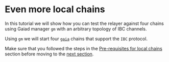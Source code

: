 # Even more local chains

In this tutorial we will show how you can test the relayer against four chains using Gaiad manager `gm` with an arbitrary topology of IBC channels.

Using `gm` we will start four [`gaia`](https://github.com/cosmos/gaia) chains that support the `IBC` protocol.

Make sure that you followed the steps in the [Pre-requisites for local chains](../pre-requisites/index.md) section before moving to the [next section](./start-local-chains.md).